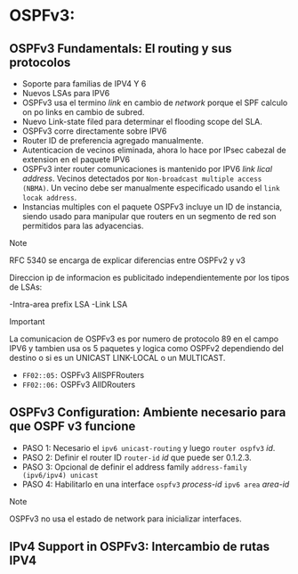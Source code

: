 # OSPFv3:

## OSPFv3 Fundamentals: El routing y sus protocolos

- Soporte para familias de IPV4 Y 6
- Nuevos LSAs para IPV6
- OSPFv3 usa el termino *link* en cambio de *network* porque el SPF calculo on po links en cambio de subred.
- Nuevo Link-state filed para determinar el flooding scope del SLA.
- OSPFv3 corre directamente sobre IPV6
- Router ID de preferencia agregado manualmente.
- Autenticacion de vecinos eliminada, ahora lo hace por IPsec cabezal de extension en el paquete IPV6
- OSPFv3 inter router comunicaciones is mantenido por IPV6 *link lical address*. Vecinos detectados por `Non-broadcast multiple access (NBMA)`. Un vecino debe ser manualmente especificado usando el `link locak address`.
- Instancias multiples con el paquete OSPFv3 incluye un ID de instancia, siendo usado para manipular que routers en un segmento de red son permitidos para las adyacencias.

> [!NOTE]
> RFC 5340 se encarga de explicar diferencias entre OSPFv2 y v3

Direccion ip de informacion es publicitado independientemente por los tipos de LSAs:

-Intra-area prefix LSA
-Link LSA

> [!IMPORTANT]
>La comunicacion de OSPFv3 es por numero de protocolo 89 en el campo IPV6 y tambien usa os 5 paquetes y logica como OSPFv2 dependiendo del destino o si es un UNICAST LINK-LOCAL o un MULTICAST.

- `FF02::05:` OSPFv3 AllSPFRouters
- `FF02::06:` OSPFv3 AllDRouters

## OSPFv3 Configuration: Ambiente necesario para que OSPF v3 funcione

- PASO 1: Necesario el `ipv6 unicast-routing` y luego `router ospfv3` *id*.
- PASO 2: Definir el router ID `router-id` *id* que puede ser 0.1.2.3.
- PASO 3: Opcional de definir el address family `address-family (ipv6/ipv4) unicast`
- PASO 4: Habilitarlo en una interface `ospfv3` *process-id* `ipv6 area` *area-id*

> [!NOTE]
> OSPFv3 no usa el estado de network para inicializar interfaces.

## IPv4 Support in OSPFv3: Intercambio de rutas IPV4

